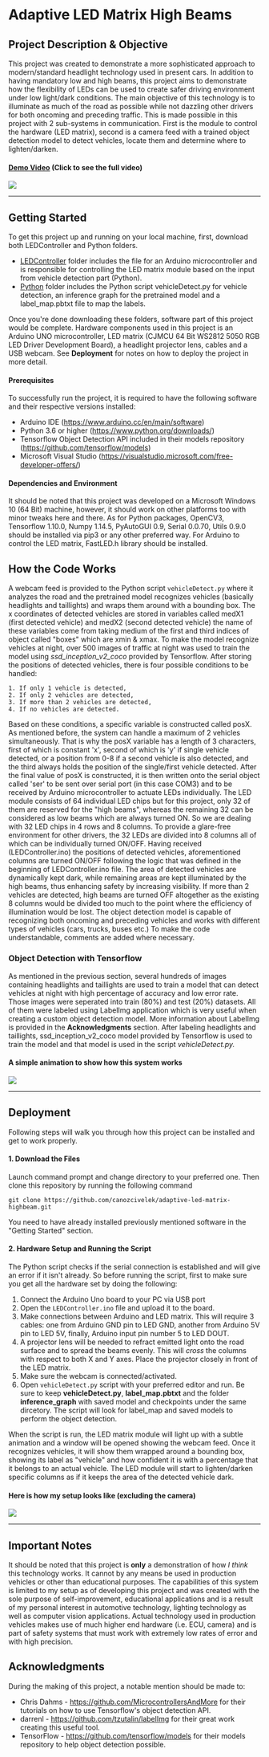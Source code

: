 # Adaptive LED Matrix High Beams

## Project Description & Objective

This project was created to demonstrate a more sophisticated approach to modern/standard headlight technology used in present cars.
In addition to having mandatory low and high beams, this project aims to demonstrate how the flexibility of LEDs can be used to create safer driving environment under low light/dark conditions. The main objective of this technology is to illuminate as much of the 
road as possible while not dazzling other drivers for both oncoming and preceding traffic.
This is made possible in this project with 2 sub-systems in communication. 
First is the module to control the hardware (LED matrix), second is 
a camera feed with a trained object detection model to detect vehicles, locate them and determine where to lighten/darken.

#### [**Demo Video**](https://youtu.be/6VwgZgbertE) (Click to see the full video)

![](https://imgur.com/a9QZYnO.gif)

---

## Getting Started

To get this project up and running on your local machine, first, download both LEDController and Python folders. 
* [LEDController](LEDController) folder includes the file for an Arduino microcontroller and is responsible for controlling the LED matrix module based on the input from vehicle detection part (Python).
* [Python](Python) folder includes the Python script vehicleDetect.py for vehicle detection, an inference graph for the pretrained model and a label_map.pbtxt file to map the labels.

Once you're done downloading these folders, software part of this project would be complete. 
Hardware components used in this project is an Arduino UNO microcontroller, LED matrix (CJMCU 64 Bit WS2812 5050 RGB LED Driver Development Board), a headlight projector lens, cables and a USB webcam. See **Deployment** for notes on how to deploy the project in more detail.

#### Prerequisites
To successfully run the project, it is required to have the following software and their respective versions installed:
* Arduino IDE (https://www.arduino.cc/en/main/software)
* Python 3.6 or higher (https://www.python.org/downloads/)
* Tensorflow Object Detection API included in their models repository (https://github.com/tensorflow/models)
* Microsoft Visual Studio (https://visualstudio.microsoft.com/free-developer-offers/)

#### Dependencies and Environment
It should be noted that this project was developed on a Microsoft Windows 10 (64 Bit) machine, however, it should work on other platforms too with minor tweaks here and there. As for Python packages, OpenCV3, Tensorflow 1.10.0, Numpy 1.14.5, PyAutoGUI 0.9, Serial 0.0.70, Utils 0.9.0 should be installed via pip3 or any other preferred way. For Arduino to control the LED matrix, FastLED.h library should be installed.

## How the Code Works
A webcam feed is provided to the Python script ```vehicleDetect.py``` where it analyzes the road and the pretrained model recognizes vehicles (basically headlights and taillights) and wraps them around with a bounding box. The x coordinates of detected vehicles are stored in variables called medX1 (first detected vehicle) and medX2 (second detected vehicle) the name of these variables come from taking medium of the first and third indices of object called "boxes" which are xmin & xmax. To make the model recognize vehicles at night, over 500 images of traffic at night was used to train the model using _ssd_inception_v2_coco_ provided by Tensorflow. After storing the positions of detected vehicles, there is four possible conditions to be handled:
```
1. If only 1 vehicle is detected,
2. If only 2 vehicles are detected,
3. If more than 2 vehicles are detected,
4. If no vehicles are detected.
```

Based on these conditions, a specific variable is constructed called posX. As mentioned before, the system can handle a maximum of 2 vehicles simultaneously. That is why the posX variable has a length of 3 characters, first of which is constant 'x', second of which is 'y' if single vehicle detected, or a position from 0-8 if a second vehicle is also detected, and the third always holds the position of the single/first vehicle detected. After the final value of posX is constructed, it is then written onto the serial object called 'ser' to be sent over serial port (in this case COM3) and to be received by Arduino microcontroller to actuate LEDs individually. The LED module consists of 64 individual LED chips but for this project, only 32 of them are reserved for the "high beams", whereas the remaining 32 can be considered as low beams which are always turned ON. So we are dealing with 32 LED chips in 4 rows and 8 columns. To provide a glare-free environment for other drivers, the 32 LEDs are divided into 8 columns all of which can be individually turned ON/OFF. Having received (LEDController.ino) the positions of detected vehicles, aforementioned columns are turned ON/OFF following the logic that was defined in the beginning of LEDController.ino file. The area of detected vehicles are dynamically kept dark, while remaining areas are kept illuminated by the high beams, thus enhancing safety by increasing visibility. If more than 2 vehicles are detected, high beams are turned OFF altogether as the existing 8 columns would be divided too much to the point where the efficiency of illumination would be lost. The object detection model is capable of recognizing both oncoming and preceding vehicles and works with different types of vehicles (cars, trucks, buses etc.) To make the code understandable, comments are added where necessary.

### Object Detection with Tensorflow
As mentioned in the previous section, several hundreds of images containing headlights and taillights are used to train a model that can detect vehicles at night with high percentage of accuracy and low error rate. Those images were seperated into train (80%) and test (20%) datasets. All of them were labeled using LabelImg application which is very useful when creating a custom object detection model. More information about LabelImg is provided in the **Acknowledgments** section. After labeling headlights and taillights, ssd_inception_v2_coco model provided by Tensorflow is used to train the model and that model is used in the script _vehicleDetect.py._

#### A simple animation to show how this system works
![](https://imgur.com/Dy1nyaF.gif)

---

## Deployment
Following steps will walk you through how this project can be installed and get to work properly.
#### 1. Download the Files
Launch command prompt and change directory to your preferred one. Then clone this repository by running the following command 
```
git clone https://github.com/canozcivelek/adaptive-led-matrix-highbeam.git
```
You need to have already installed previously mentioned software in the "Getting Started" section.

#### 2. Hardware Setup and Running the Script
The Python script checks if the serial connection is established and will give an error if it isn't already. So before running the script, first to make sure you get all the hardware set by doing the following:
1. Connect the Arduino Uno board to your PC via USB port
2. Open the ```LEDController.ino``` file and upload it to the board.
3. Make connections between Arduino and LED matrix. This will require 3 cables: one from Arduino GND pin to LED GND, another from Arduino 5V pin to LED 5V, finally, Arduino input pin number 5 to LED DOUT.
4. A projector lens will be needed to refract emitted light onto the road surface and to spread the beams evenly. This will _cross_ the columns with respect to both X and Y axes. Place the projector closely in front of the LED matrix.
5. Make sure the webcam is connected/activated.
6. Open ```vehicleDetect.py``` script with your preferred editor and run. Be sure to keep **vehicleDetect.py**, **label_map.pbtxt** and the folder **inference_graph** with saved model and checkpoints under the same dircetory. The script will look for label_map and saved models to perform the object detection.

When the script is run, the LED matrix module will light up with a subtle animation and a window will be opened showing the webcam feed. Once it recognizes vehicles, it will show them wrapped around a bounding box, showing its label as "vehicle" and how confident it is with a percentage that it belongs to an actual vehicle. The LED module will start to lighten/darken specific columns as if it keeps the area of the detected vehicle dark.

#### Here is how my setup looks like (excluding the camera)
![](https://i.imgur.com/4JZg8ge.gif)

---

## Important Notes
It should be noted that this project is **only** a demonstration of how *I think* this technology works. It cannot by any means be used in production vehicles or other than educational purposes. The capabilities of this system is limited to my setup as of developing this project and was created with the sole purpose of self-improvement, educational applications and is a result of my personal interest in automotive technology, lighting technology as well as computer vision applications. Actual technology used in production vehicles makes use of much higher end hardware (i.e. ECU, camera) and is part of safety systems that must work with extremely low rates of error and with high precision.

## Acknowledgments
During the making of this project, a notable mention should be made to:
* Chris Dahms - https://github.com/MicrocontrollersAndMore for their tutorials on how to use Tensorflow's object detection API.
* darrenl - https://github.com/tzutalin/labelImg for their great work creating this useful tool.
* TensorFlow - https://github.com/tensorflow/models for their models repository to help object detection possible.





